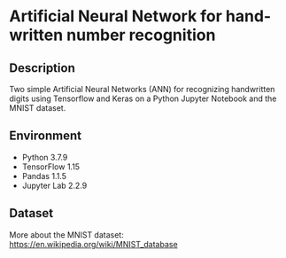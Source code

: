 # Artificial Neural Network for hand-written number recognition

## Description
Two simple Artificial Neural Networks (ANN) for recognizing handwritten digits using Tensorflow and Keras on a Python Jupyter Notebook and the MNIST dataset.

## Environment
- Python 3.7.9  
- TensorFlow 1.15  
- Pandas 1.1.5  
- Jupyter Lab 2.2.9  

## Dataset
More about the MNIST dataset: https://en.wikipedia.org/wiki/MNIST_database
